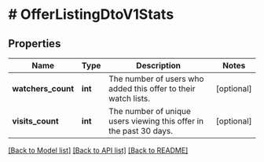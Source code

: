 # # OfferListingDtoV1Stats

## Properties

Name | Type | Description | Notes
------------ | ------------- | ------------- | -------------
**watchers_count** | **int** | The number of users who added this offer to their watch lists. | [optional] 
**visits_count** | **int** | The number of unique users viewing this offer in the past 30 days. | [optional] 

[[Back to Model list]](../../README.md#documentation-for-models) [[Back to API list]](../../README.md#documentation-for-api-endpoints) [[Back to README]](../../README.md)


